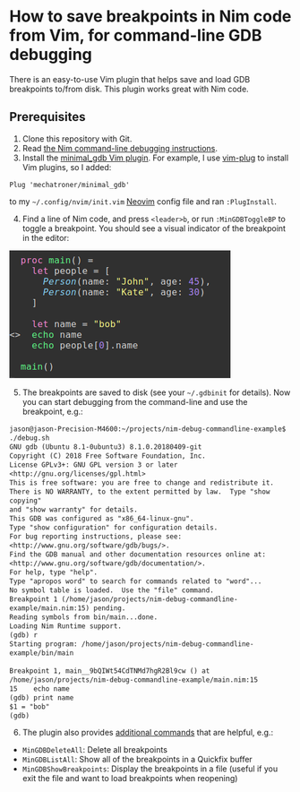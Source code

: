 # How to save breakpoints in Nim code from Vim, for command-line GDB debugging

There is an easy-to-use Vim plugin that helps save and load GDB breakpoints to/from disk.
This plugin works great with Nim code.

## Prerequisites

1. Clone this repository with Git.
2. Read [the Nim command-line debugging instructions](README.md).
3. Install the [minimal_gdb Vim plugin](https://github.com/mechatroner/minimal_gdb).
For example, I use [vim-plug](https://github.com/junegunn/vim-plug) to install Vim
plugins, so I added:

```
Plug 'mechatroner/minimal_gdb'
```

to my `~/.config/nvim/init.vim` [Neovim](https://neovim.io/) config file and
ran `:PlugInstall`.

4. Find a line of Nim code, and press `<leader>b`, or run `:MinGDBToggleBP` to
toggle a breakpoint. You should see a visual indicator of the breakpoint in the
editor:

![show the GDB breakpoint indicator in Vim](images/breakpoint1.png)

5. The breakpoints are saved to disk (see your `~/.gdbinit` for details).
Now you can start debugging from the command-line and use the breakpoint, e.g.:

```
jason@jason-Precision-M4600:~/projects/nim-debug-commandline-example$ ./debug.sh 
GNU gdb (Ubuntu 8.1-0ubuntu3) 8.1.0.20180409-git
Copyright (C) 2018 Free Software Foundation, Inc.
License GPLv3+: GNU GPL version 3 or later <http://gnu.org/licenses/gpl.html>
This is free software: you are free to change and redistribute it.
There is NO WARRANTY, to the extent permitted by law.  Type "show copying"
and "show warranty" for details.
This GDB was configured as "x86_64-linux-gnu".
Type "show configuration" for configuration details.
For bug reporting instructions, please see:
<http://www.gnu.org/software/gdb/bugs/>.
Find the GDB manual and other documentation resources online at:
<http://www.gnu.org/software/gdb/documentation/>.
For help, type "help".
Type "apropos word" to search for commands related to "word"...
No symbol table is loaded.  Use the "file" command.
Breakpoint 1 (/home/jason/projects/nim-debug-commandline-example/main.nim:15) pending.
Reading symbols from bin/main...done.
Loading Nim Runtime support.
(gdb) r
Starting program: /home/jason/projects/nim-debug-commandline-example/bin/main 

Breakpoint 1, main__9bQIWt54CdTNMd7hgR2Bl9cw () at /home/jason/projects/nim-debug-commandline-example/main.nim:15
15	  echo name
(gdb) print name
$1 = "bob"
(gdb)
```

6. The plugin also provides [additional commands](https://github.com/mechatroner/minimal_gdb#commands) that are helpful, e.g.:

- `MinGDBDeleteAll`: Delete all breakpoints
- `MinGDBListAll`: Show all of the breakpoints in a Quickfix buffer
- `MinGDBShowBreakpoints`: Display the breakpoints in a file (useful if you exit the file and want to load breakpoints when reopening)
